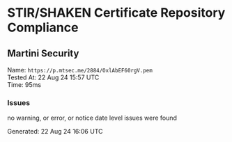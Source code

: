 # STIR/SHAKEN Certificate Repository Compliance

## Martini Security

Name: `https://p.mtsec.me/2884/OxlAbEF60rgV.pem`\
Tested At: 22 Aug 24 15:57 UTC\
Time: 95ms

### Issues

no warning, or error, or notice date level issues were found

Generated: 22 Aug 24 16:06 UTC